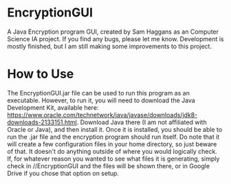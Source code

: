 # EncryptionGUI
A Java Encryption program GUI, created by Sam Haggans as an Computer Science IA project.
If you find any bugs, please let me know.
Development is mostly finished, but I am still making some improvements to this project.

# How to Use
The EncryptionGUI.jar file can be used to run this program as an executable. However,
to run it, you will need to download the Java Development Kit, available here: 
https://www.oracle.com/technetwork/java/javase/downloads/jdk8-downloads-2133151.html.
Download Java there (I am not affiliated with Oracle or Java), and then install it.
Once it is installed, you should be able to run the .jar file and the encryption program should run itself. Do note that it will create a
few configuration files in your home directory, so just beware of that. It doesn't do anything outside of where you would logically check.
If, for whatever reason you wanted to see what files it is generating, simply check in /<Your Username>/EncryptionGUI and the files will
be shown there, or in Google Drive if you chose that option on setup.
